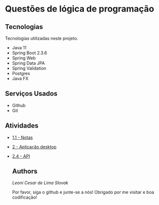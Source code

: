 # Questões de lógica de programação

## Tecnologias

Tecnologias utilizadas neste projeto.

* Java 11
* Spring Boot 2.3.6
* Spring Web
* Spring Data JPA
* Spring Validation
* Postgres
* Java FX


## Serviços Usados

* Github
* Git

## Atividades
- [1.1 - Notas](https://github.com/leoniCS99/storeShoes)
- [2 - Aplicação desktop](https://github.com/leoniCS99/storeShoes)
- [2.4 - API](https://github.com/leoniCS99/Api-store)

  ## Authors

  *Leoni Cesar de Lima Slovak*

  Por favor, siga o github e junte-se a nós!
  Obrigado por me visitar e boa codificação!
